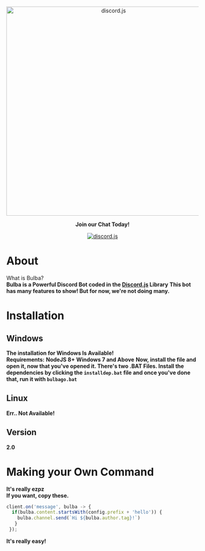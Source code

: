 <div align="center">
  <br />
  <p>
    <a href="https://discord.gg/wsPz5rq"><img src="http://orig02.deviantart.net/a46c/f/2015/008/a/2/bulbasaur_banner_by_sakuraalexia-d8d2uht.png" width="546" alt="discord.js" /></a>
    </p>
  <p>
  <b>Join our Chat Today!</b>
  </p>
<p>
<a href="https://discord.gg/wsPz5rq"><img src="http://i.imgur.com/Nz5u2f2.jpg" alt="discord.js" /></a>
  </p>
</div>

# About

What is Bulba?  
**Bulba is a Powerful Discord Bot coded in the [Discord.js](https://discord.js.org) Library** 
**This bot has many features to show! But for now, we're not doing many.**  


# Installation

## Windows
**The installation for Windows Is Available!**  
**Requirements:** 
**NodeJS 8+** 
**Windows 7 and Above** 
**Now, install the file and open it, now that you've opened it. There's two .BAT Files. Install the dependencies by clicking the `installdep.bat` file and once you've done that, run it with `bulbago.bat`**

## Linux
**Err.. Not Available!**  


## Version
**2.0**


# Making your Own Command

**It's really ezpz**  
**If you want, copy these.**  
```js 
client.on('message', bulba -> {
  if(bulba.content.startsWith(config.prefix + 'hello')) {
    bulba.channel.send(`Hi ${bulba.author.tag}!`)
   }
 });
``` 

**It's really easy!**
